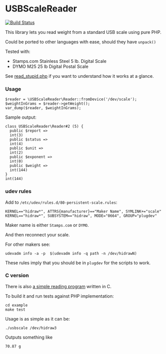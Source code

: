 # USBScaleReader

[![Build Status](https://travis-ci.org/sanmai/usb-scale-reader.svg?branch=master)](https://travis-ci.org/sanmai/usb-scale-reader)

This library lets you read weight from a standard USB scale using pure PHP. 
 
Could be ported to other languages with ease, should they have `unpack()`
 
Tested with:
 - Stamps.com Stainless Steel 5 lb. Digital Scale
 - DYMO M25 25 lb Digital Postal Scale

See [read_stupid.php](example/read_stupid.php) if you want to understand how it works at a glance.

### Usage

    $reader = \USBScaleReader\Reader::fromDevice('/dev/scale');
    $weightInGrams = $reader->getWeight();
    var_dump($reader, $weightInGrams);

Sample output:

	class USBScaleReader\Reader#2 (5) {
	  public $report =>
	  int(3)
	  public $status =>
	  int(4)
	  public $unit =>
	  int(2)
	  public $exponent =>
	  int(0)
	  public $weight =>
	  int(144)
	}
	int(144)


### udev rules

Add to `/etc/udev/rules.d/80-persistent-scale.rules`:

    KERNEL=="hidraw*", ATTRS{manufacturer}=="Maker Name", SYMLINK+="scale"
    KERNEL=="hidraw*", SUBSYSTEM=="hidraw", MODE="0664", GROUP="plugdev"

Maker name is either `Stamps.com` or `DYMO`.

And then reconnect your scale.

For other makers see:

    udevadm info -a -p  $(udevadm info -q path -n /dev/hidrawN)

These rules imply that you should be in `plugdev` for the scripts to work.

### C version

There is also [a simple reading program](example/usbscale.c) written in C.

To build it and run tests against PHP implementation:

	cd example
	make test

Usage is as simple as it can be:

	./usbscale /dev/hidraw3

Outputs something like

	70.87 g

